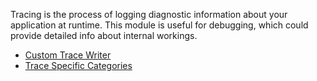 Tracing is the process of logging diagnostic information about your application at runtime. This module is useful for debugging, which could provide detailed info about internal workings.
<snippet id='require-trace-module'/>

* [Custom Trace Writer](#custom-trace-writer)
* [Trace Specific Categories](#trace-specific-categories)
